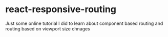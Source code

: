 # react-responsive-routing
Just some online tutorial I did to learn about component based routing and routing based on viewport size chnages

